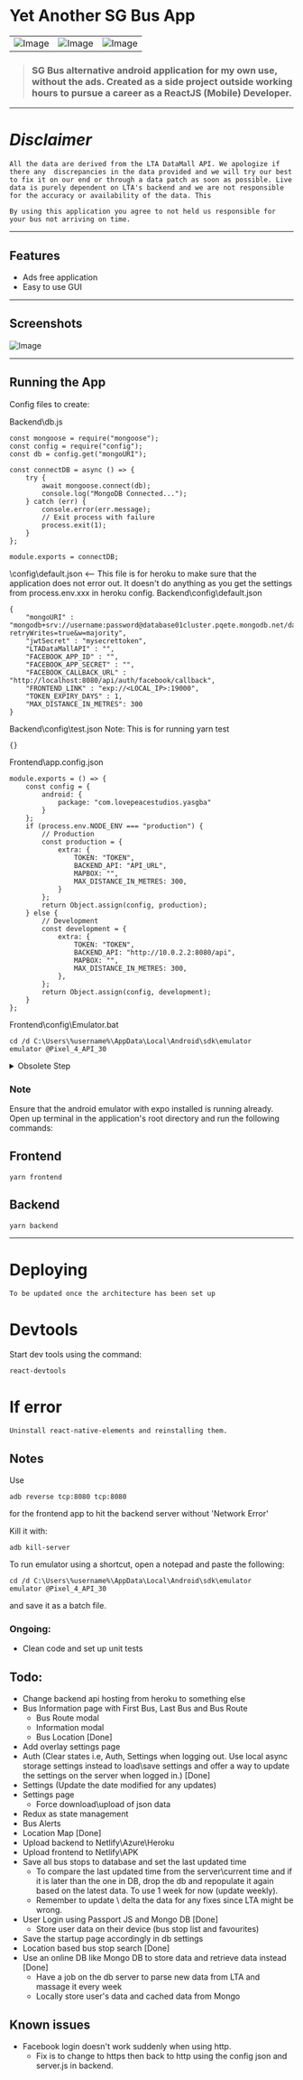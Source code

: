 # Yet Another SG Bus App
|                                           |                                           |                                           |
| ----------------------------------------- | ----------------------------------------- | ----------------------------------------- |
| ![Image](https://i.imgur.com/vTFjIeU.png) | ![Image](https://i.imgur.com/WvHurAC.png) | ![Image](https://i.imgur.com/ev4KjpL.png) |


> ### SG Bus alternative android application for my own use, without the ads. Created as a side project outside working hours to pursue a career as a ReactJS (Mobile) Developer. 

---

# *Disclaimer*
```
All the data are derived from the LTA DataMall API. We apologize if there any  discrepancies in the data provided and we will try our best to fix it on our end or through a data patch as soon as possible. Live data is purely dependent on LTA's backend and we are not responsible for the accuracy or availability of the data. This

By using this application you agree to not held us responsible for your bus not arriving on time.
```

---

## Features
- Ads free application
- Easy to use GUI

---

## Screenshots
![Image](https://i.imgur.com/wv7KKv8.gif)

---

## Running the App

Config files to create:

Backend\db.js
```
const mongoose = require("mongoose");
const config = require("config");
const db = config.get("mongoURI");

const connectDB = async () => {
	try {
		await mongoose.connect(db);
		console.log("MongoDB Connected...");
	} catch (err) {
		console.error(err.message);
		// Exit process with failure
		process.exit(1);
	}
};

module.exports = connectDB;

```
\config\default.json <-- This file is for heroku to make sure that the application does not error out. It doesn't do anything as you get the settings from process.env.xxx in heroku config.
Backend\config\default.json
```
{
    "mongoURI" : "mongodb+srv://username:password@database01cluster.pqete.mongodb.net/database?retryWrites=true&w=majority",
    "jwtSecret" : "mysecrettoken",
    "LTADataMallAPI" : "",
    "FACEBOOK_APP_ID" : "",
    "FACEBOOK_APP_SECRET" : "",
    "FACEBOOK_CALLBACK_URL" : "http://localhost:8080/api/auth/facebook/callback",
    "FRONTEND_LINK" : "exp://<LOCAL_IP>:19000",
    "TOKEN_EXPIRY_DAYS" : 1,
    "MAX_DISTANCE_IN_METRES": 300
}
```
Backend\config\test.json
Note: This is for running yarn test
```
{}
```

Frontend\app.config.json
```
module.exports = () => {
	const config = {
		android: {
			package: "com.lovepeacestudios.yasgba"
		}
	};
	if (process.env.NODE_ENV === "production") {
		// Production
		const production = {
			extra: {
				TOKEN: "TOKEN",
				BACKEND_API: "API_URL",
				MAPBOX: "",
				MAX_DISTANCE_IN_METRES: 300,
			}
		};
		return Object.assign(config, production);
	} else {
		// Development
		const development = {
			extra: {
				TOKEN: "TOKEN",
				BACKEND_API: "http://10.0.2.2:8080/api",
				MAPBOX: "",
				MAX_DISTANCE_IN_METRES: 300,
			},
		};
		return Object.assign(config, development);
	}
};
```
Frontend\config\Emulator.bat
```
cd /d C:\Users\%username%\AppData\Local\Android\sdk\emulator
emulator @Pixel_4_API_30
```

<details>
<summary>Obsolete Step</summary>

Frontend\config\default.json
```
{
    "TOKEN": "TOKEN",
    "BACKEND_API": "http://10.0.2.2:8080/api",
    "MAPBOX": "<MAPBOX_API_KEY>",
    "MAX_DISTANCE_IN_METRES": 300
}
```
Frontend\config\test.json
```
{}
```
</details>

### Note
Ensure that the android emulator with expo installed is running already.
Open up terminal in the application's root directory and run the following commands:

## Frontend
```
yarn frontend
```

## Backend
```
yarn backend
```

---

# Deploying
```
To be updated once the architecture has been set up
```

# Devtools
Start dev tools using the command:
```
react-devtools
```

# If error
```
Uninstall react-native-elements and reinstalling them.
```

## Notes
Use
```
adb reverse tcp:8080 tcp:8080
```
for the frontend app to hit the backend server without 'Network Error'

Kill it with:
```
adb kill-server
```

To run emulator using a shortcut, open a notepad and paste the following:
```
cd /d C:\Users\%username%\AppData\Local\Android\sdk\emulator
emulator @Pixel_4_API_30
```
and save it as a batch file.

### Ongoing:
- Clean code and set up unit tests

## Todo:
- Change backend api hosting from heroku to something else
- Bus Information page with First Bus, Last Bus and Bus Route 
  - Bus Route modal 
  - Information modal
  - Bus Location [Done]
- Add overlay settings page
- Auth (Clear states i.e, Auth, Settings when logging out. Use local async storage settings instead to load\save settings and offer a way to update the settings on the server when logged in.) [Done]
- Settings (Update the date modified for any updates)
- Settings page
  - Force download\upload of json data
- Redux as state management
- Bus Alerts
- Location Map [Done]
- Upload backend to Netlify\Azure\Heroku
- Upload frontend to Netlify\APK
- Save all bus stops to database and set the last updated time
  - To compare the last updated time from the server\current time and if it is later than the one in DB, drop the db and repopulate it again based on the latest data. To use 1 week for now (update weekly).
  - Remember to update \ delta the data for any fixes since LTA might be wrong.
- User Login using Passport JS and Mongo DB [Done]
  - Store user data on their device (bus stop list and favourites)
- Save the startup page accordingly in db settings
- Location based bus stop search [Done]
- Use an online DB like Mongo DB to store data and retrieve data instead [Done]
  - Have a job on the db server to parse new data from LTA and massage it every week
  - Locally store user's data and cached data from Mongo


## Known issues
- Facebook login doesn't work suddenly when using http. 
  - Fix is to change to https then back to http using the config json and server.js in backend.